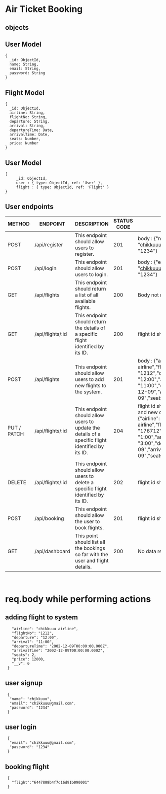 
# Air Ticket Booking

## objects 

## User Model

```
{
  _id: ObjectId,
  name: String,
  email: String,
  password: String
}

```
## Flight Model

```
{
  _id: ObjectId,
  airline: String,
  flightNo: String,
  departure: String,
  arrival: String,
  departureTime: Date,
  arrivalTime: Date,
  seats: Number,
  price: Number
}

```


## User Model

```
{
	 _id: ObjectId,
	 user : { type: ObjectId, ref: 'User' },
	 flight : { type: ObjectId, ref: 'Flight' }
}

```
## User endpoints 
| METHOD | ENDPOINT | DESCRIPTION | STATUS CODE | REQ.BODY |
| --- | --- | --- | --- | --- |
| POST | /api/register | This endpoint should allow users to register. | 201 |body : {"name": "chikkuuu","email": "chikkuuu@gmail.com","password": "1234"}  |
| POST | /api/login | This endpoint should allow users to login. | 201 |body : {"email": "chikkuuu@gmail.com","password": "1234"}  |
| GET | /api/flights | This endpoint should return a list of all available flights. | 200 | Body not required |
| GET | /api/flights/:id | This endpoint should return the details of a specific flight identified by its ID. | 200 | flight id should be passed in params |
| POST | /api/flights | This endpoint should allow users to add new flights to the system. | 201 | body : {"airline": "chikkuuu airline","flightNo": "1212","departure": "12:00","arrival": "11:00","departureTime": 2002-12-09","arrivalTime": "2002-12-09","seats": 2,"price": 12000} |
| PUT / PATCH | /api/flights/:id | This endpoint should allow users to update the details of a specific flight identified by its ID. | 204 | flight id should be passed in params and new data in req.body : {"airline": "chikkuuu airline","flightNo": "176712","departure": "1:00","arrival": "3:00","departureTime": 2023-12-09","arrivalTime": "2002-12-09","seats": 2,"price": 12000} |
| DELETE | /api/flights/:id | This endpoint should allow users to delete a specific flight identified by its ID. | 202 |flight id should be passed in params|
| POST | /api/booking | This endpoint should allow the user to book flights. | 201 | flight id should be passed in params |
| GET | /api/dashboard | This point should list all the bookings so far with the user and flight details. | 200 | No data required. | 



 

<br/>

# req.body while performing actions 

## adding flight to system
 ```{
    "airline": "chikkuuu airline",
    "flightNo": "1212",
    "departure": "12:00",
    "arrival": "11:00",
    "departureTime": "2002-12-09T00:00:00.000Z",
    "arrivalTime": "2002-12-09T00:00:00.000Z",
    "seats": 2,
    "price": 12000,
    "__v": 0
  }
```



## user signup
<!-- creating user -->
```
 {
  "name": "chikkuuu",
  "email": "chikkuuu@gmail.com",
  "password": "1234"
 } 
```

## user login
<!-- creating user -->
```
 {
  "email": "chikkuuu@gmail.com",
  "password": "1234"
 } 
```
## booking flight 
<!-- creating user -->
```
 {
   "flight":"6447808b4f7c16d91b090001"
 }
```

